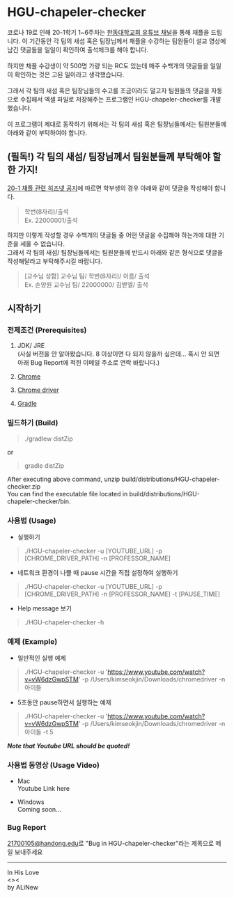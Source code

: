 # **HGU-chapeler-checker**

코로나 19로 인해 20-1학기 1~6주차는 [한동대학교회 유튜브 채널](https://www.youtube.com/channel/UCWgLEuiHGxyQ6sqL0EE-P0g)을 통해 채플을 드립니다. 이 기간동안 각 팀의 새섬 혹은 팀장님께서 채플을 수강하는 팀원들이 설교 영상에 남긴 댓글들을 일일이 확인하여 출석체크를 해야 합니다.</br></br>하지만 채플 수강생이 약 500명 가량 되는 RC도 있는데 매주 수백개의 댓글들을 일일이 확인하는 것은 고된 일이라고 생각했습니다.</br></br>그래서 각 팀의 새섬 혹은 팀장님들의 수고를 조금이라도 덜고자 팀원들의 댓글을 자동으로 수집해서 엑셀 파일로 저장해주는 프로그램인 HGU-chapeler-checker를 개발했습니다. </br></br>이 프로그램이 제대로 동작하기 위해서는 각 팀의 새섬 혹은 팀장님들께서는 팀원분들께 아래와 같이 부탁하여야 합니다.

## **(필독!) 각 팀의 새섬/ 팀장님께서 팀원분들께 부탁해야 할 한 가지!**

[20-1 채플 관련 히즈넷 공지](https://hisnet.handong.edu/myboard/read.php?id=121185&Page=1&Board=NB0001)에 따르면 학부생의 경우 아래와 같이 댓글을 작성해야 합니다.
>학번(8자리)/출석</br>
> Ex. 22000001/출석

하지만 이렇게 작성할 경우 수백개의 댓글들 중 어떤 댓글을 수집해야 하는가에 대한 기준을 세울 수 없습니다.</br>
그래서 각 팀의 새섬/ 팀장님들께서는 팀원분들께 반드시 아래와 같은 형식으로 댓글을 작성해달라고 부탁해주시길 바랍니다.

>[교수님 성함] 교수님 팀/ 학번(8자리)/ 이름/ 출석</br>
>Ex. 손양원 교수님 팀/ 22000000/ 김벧엘/ 출석

## 시작하기

### 전제조건 (Prerequisites)
1. JDK/ JRE </br>(사실 버전을 안 알아봤습니다. 8 이상이면 다 되지 않을까 싶은데... 혹시 안 되면 아래 Bug Report에 적힌 이메일 주소로 연락 바랍니다.)

2. [Chrome](https://www.google.com/intl/ko/chrome/)

3. [Chrome driver](https://sites.google.com/a/chromium.org/chromedriver/)

4. [Gradle](https://gradle.org/install/)

### 빌드하기 (Build)

>./gradlew distZip

or

>gradle distZip

After executing above command, unzip build/distributions/HGU-chapeler-checker.zip</br>
You can find the executable file located in build/distributions/HGU-chapeler-checker/bin.

### 사용법 (Usage)

* 실행하기

> ./HGU-chapeler-checker -u [YOUTUBE_URL] -p [CHROME_DRIVER_PATH] -n [PROFESSOR_NAME]

* 네트워크 환경이 나쁠 때 pause 시간을 직접 설정하여 실행하기

> ./HGU-chapeler-checker -u [YOUTUBE_URL] -p [CHROME_DRIVER_PATH] -n [PROFESSOR_NAME] -t [PAUSE_TIME]

* Help message 보기

> ./HGU-chapeler-checker -h

### 예제 (Example)

* 일반적인 실행 예제

> ./HGU-chapeler-checker -u 'https://www.youtube.com/watch?v=vW6dzGwpSTM' -p /Users/kimseokjin/Downloads/chromedriver -n 아이들

* 5초동안 pause하면서 실행하는 예제

> ./HGU-chapeler-checker -u 'https://www.youtube.com/watch?v=vW6dzGwpSTM' -p /Users/kimseokjin/Downloads/chromedriver -n 아이들 -t 5

***Note that Youtube URL should be quoted!***

### 사용법 동영상 (Usage Video)
* Mac
</br> Youtube Link here

* Windows
</br> Coming soon...

### Bug Report
<21700105@handong.edu>로 "Bug in HGU-chapeler-checker"라는 제목으로 메일 보내주세요

***
In His Love</br>
<><</br>
by ALiNew

